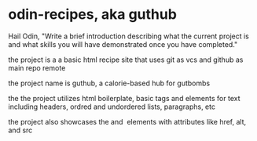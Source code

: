 # odin-recipes, aka guthub
 Hail Odin, "Write a brief introduction describing what the current project is and what skills you will have demonstrated once you have completed."

 the project is a a basic html recipe site that uses git as vcs and github as main repo remote

 the project name is guthub, a calorie-based hub for gutbombs

 the the project utilizes html boilerplate, basic tags and elements for text including headers, ordred and undordered lists, paragraphs, etc
 
 the project also showcases the <a> and <img> elements with attributes like href, alt, and src